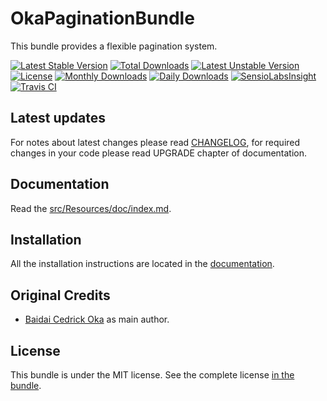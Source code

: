 OkaPaginationBundle
====================

This bundle provides a flexible pagination system.

[![Latest Stable Version](https://poser.pugx.org/coka/pagination-bundle/v/stable)](https://packagist.org/packages/coka/pagination-bundle)
[![Total Downloads](https://poser.pugx.org/coka/pagination-bundle/downloads)](https://packagist.org/packages/coka/pagination-bundle)
[![Latest Unstable Version](https://poser.pugx.org/coka/pagination-bundle/v/unstable)](https://packagist.org/packages/coka/pagination-bundle)
[![License](https://poser.pugx.org/coka/pagination-bundle/license)](https://packagist.org/packages/coka/pagination-bundle)
[![Monthly Downloads](https://poser.pugx.org/coka/pagination-bundle/d/monthly)](https://packagist.org/packages/coka/pagination-bundle)
[![Daily Downloads](https://poser.pugx.org/coka/pagination-bundle/d/daily)](https://packagist.org/packages/coka/pagination-bundle)
[![SensioLabsInsight](https://insight.sensiolabs.com/projects/57ae9110-63f5-41ab-b355-79f4fe3a2803/mini.png)](https://insight.sensiolabs.com/projects/57ae9110-63f5-41ab-b355-79f4fe3a2803)
[![Travis CI](https://travis-ci.org/CedrickOka/pagination-bundle.svg?branch=master)](https://travis-ci.org/CedrickOka/pagination-bundle)

Latest updates
--------------

For notes about latest changes please read [CHANGELOG](CHANGELOG.md), for required changes in your code please read UPGRADE chapter of documentation.

Documentation
-------------

Read the [src/Resources/doc/index.md](src/Resources/doc/index.md).

Installation
------------

All the installation instructions are located in the [documentation](src/Resources/doc/index.md).

Original Credits
----------------

* [Baidai Cedrick Oka](https://github.com/CedrickOka) as main author.

License
-------

This bundle is under the MIT license. See the complete license [in the bundle](LICENSE).
